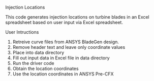 Injection Locations

This code generates injection locations on turbine blades in an Excel spreadsheet based on user input via Excel spreadsheet.

User Intructions
1. Retreive curve files from ANSYS BladeGen design.
2. Remove header text and leave only coordinate values
3. Place into data directory
4. Fill out input data in Excel file in data directory
5. Run the driver code
6. Obtain the location coordinates
7. Use the location coordinates in ANSYS Pre-CFX
